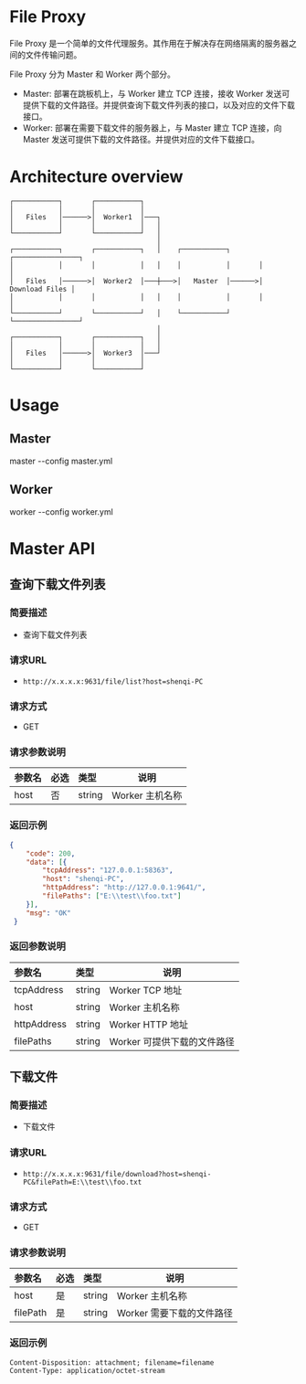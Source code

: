# File Proxy

File Proxy 是一个简单的文件代理服务。其作用在于解决存在网络隔离的服务器之间的文件传输问题。

File Proxy 分为 Master 和 Worker 两个部分。

- Master: 部署在跳板机上，与 Worker 建立 TCP 连接，接收 Worker 发送可提供下载的文件路径。并提供查询下载文件列表的接口，以及对应的文件下载接口。
- Worker: 部署在需要下载文件的服务器上，与 Master 建立 TCP 连接，向 Master 发送可提供下载的文件路径。并提供对应的文件下载接口。

# Architecture overview

```
┌───────────┐       ┌───────────┐
│           │       │           │
│   Files   │──────>│  Worker1  │───┐
│           │       │           │   │
└───────────┘       └───────────┘   │
                                    │
┌───────────┐       ┌───────────┐   │    ┌───────────┐       ┌────────────────┐
│           │       │           │   │    │           │       │                │
│   Files   │──────>│  Worker2  │───┼───>│   Master  │──────>│ Download Files │
│           │       │           │   │    │           │       │                │
└───────────┘       └───────────┘   │    └───────────┘       └────────────────┘
                                    │
┌───────────┐       ┌───────────┐   │
│           │       │           │   │
│   Files   │──────>│  Worker3  │───┘
│           │       │           │
└───────────┘       └───────────┘
```

# Usage

## Master

master --config master.yml

## Worker

worker --config worker.yml

# Master API

## 查询下载文件列表

### 简要描述

- 查询下载文件列表

### 请求URL

- ` http://x.x.x.x:9631/file/list?host=shenqi-PC `

### 请求方式

- GET

### 请求参数说明

|参数名 |必选 |类型 |说明 |
|:--- |:--- |:--- |--- |
|host |否 |string |Worker 主机名称 |

### 返回示例

```json
{
 	"code": 200,
 	"data": [{
 		"tcpAddress": "127.0.0.1:58363",
 		"host": "shenqi-PC",
 		"httpAddress": "http://127.0.0.1:9641/",
 		"filePaths": ["E:\\test\\foo.txt"]
 	}],
 	"msg": "OK"
 }
```

### 返回参数说明

|参数名 |类型 |说明 |
|:--- |:--- |--- |
|tcpAddress |string |Worker TCP 地址 |
|host |string |Worker 主机名称 |
|httpAddress |string |Worker HTTP 地址 |
|filePaths |string |Worker 可提供下载的文件路径 |

## 下载文件

### 简要描述

- 下载文件

### 请求URL

- ` http://x.x.x.x:9631/file/download?host=shenqi-PC&filePath=E:\\test\\foo.txt `

### 请求方式

- GET

### 请求参数说明

|参数名 |必选 |类型 |说明 |
|:--- |:--- |:--- |--- |
|host |是 |string |Worker 主机名称 |
|filePath |是 |string |Worker 需要下载的文件路径 |

### 返回示例

```
Content-Disposition: attachment; filename=filename
Content-Type: application/octet-stream
```
